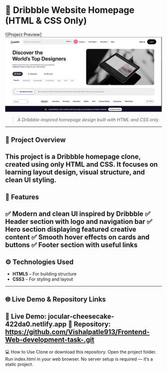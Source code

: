 # 🎨 Dribbble Website Homepage (HTML & CSS Only)
![Project Preview]![alt text](<Screenshot 2025-10-29 201326.png>)
> *A Dribbble-inspired homepage design built with HTML and CSS only.*
---
## 📝 Project Overview
This project is a **Dribbble homepage clone**, created using only **HTML** and **CSS**.
It focuses on learning layout design, visual structure, and clean UI styling.
---
## 🌟 Features
✅ Modern and clean UI inspired by Dribbble
✅ Header section with logo and navigation bar
✅ Hero section displaying featured creative content
✅ Smooth hover effects on cards and buttons
✅ Footer section with useful links
---
## ⚙️ Technologies Used
- **HTML5** – For building structure
- **CSS3** – For styling and layout
---
## 🌐 Live Demo & Repository Links
🔗 **Live Demo:** jocular-cheesecake-422da0.netlify.app
📁 **Repository:** https://github.com/Vishalpatle913/Frontend-Web-development-task-.git
---
💻 How to Use
Clone or download this repository.
Open the project folder.
Run index.html in your web browser.
No server setup is required — it’s a static project.